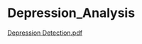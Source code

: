 # Depression_Analysis





[Depression Detection.pdf](https://github.com/abdalnassef/DepressionDetection/files/8639141/Depression.Detection.pdf)
